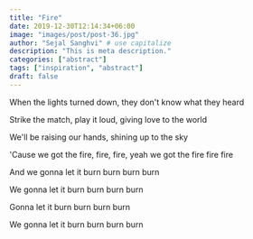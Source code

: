 ```yaml
---
title: "Fire"
date: 2019-12-30T12:14:34+06:00
image: "images/post/post-36.jpg"
author: "Sejal Sanghvi" # use capitalize
description: "This is meta description."
categories: ["abstract"]
tags: ["inspiration", "abstract"]
draft: false
---
```

When the lights turned down, they don't know what they heard

Strike the match, play it loud, giving love to the world

We'll be raising our hands, shining up to the sky

'Cause we got the fire, fire, fire, yeah we got the fire fire fire

And we gonna let it burn burn burn burn

We gonna let it burn burn burn burn

Gonna let it burn burn burn burn

We gonna let it burn burn burn burn